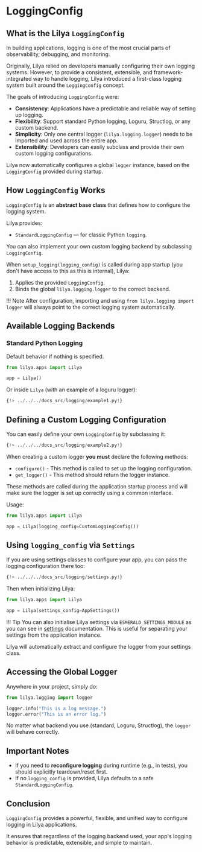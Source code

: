 # LoggingConfig

## What is the Lilya `LoggingConfig`

In building applications, logging is one of the most crucial parts of observability, debugging, and monitoring.

Originally, Lilya relied on developers manually configuring their own logging systems. However, to provide a consistent,
extensible, and framework-integrated way to handle logging, Lilya introduced a first-class logging system built around
the `LoggingConfig` concept.

The goals of introducing `LoggingConfig` were:

- **Consistency**: Applications have a predictable and reliable way of setting up logging.
- **Flexibility**: Support standard Python logging, Loguru, Structlog, or any custom backend.
- **Simplicity**: Only one central logger (`lilya.logging.logger`) needs to be imported and used across the entire app.
- **Extensibility**: Developers can easily subclass and provide their own custom logging configurations.

Lilya now automatically configures a global `logger` instance, based on the `LoggingConfig` provided during startup.

## How `LoggingConfig` Works

`LoggingConfig` is an **abstract base class** that defines how to configure the logging system.

Lilya provides:

- `StandardLoggingConfig` — for classic Python `logging`.

You can also implement your own custom logging backend by subclassing `LoggingConfig`.

When `setup_logging(logging_config)` is called during app startup (you don't have access to this as this is internal), Lilya:

1. Applies the provided `LoggingConfig`.
2. Binds the global `lilya.logging.logger` to the correct backend.

!!! Note
    After configuration, importing and using `from lilya.logging import logger` will always point to the correct
    logging system automatically.

## Available Logging Backends

### Standard Python Logging

Default behavior if nothing is specified.

```python
from lilya.apps import Lilya

app = Lilya()
```

Or inside `Lilya` (with an example of a loguru logger):

```python
{!> ../../../docs_src/logging/example1.py!}
```

## Defining a Custom Logging Configuration

You can easily define your own `LoggingConfig` by subclassing it:

```python
{!> ../../../docs_src/logging/example2.py!}
```

When creating a custom logger **you must** declare the following methods:

- `configure()` - This method is called to set up the logging configuration.
- `get_logger()` - This method should return the logger instance.

These methods are called during the application startup process and will make sure the logger is set up correctly
using a common interface.

Usage:

```python
from lilya.apps import Lilya

app = Lilya(logging_config=CustomLoggingConfig())
```

## Using `logging_config` via `Settings`

If you are using settings classes to configure your app, you can pass the logging configuration there too:

```python
{!> ../../../docs_src/logging/settings.py!}
```

Then when initializing Lilya:

```python
from lilya.apps import Lilya

app = Lilya(settings_config=AppSettings())
```

!!! Tip
    You can also initialise Lilya settings via `ESMERALD_SETTINGS_MODULE` as you can see in [settings](./settings.md)
    documentation. This is useful for separating your settings from the application instance.

Lilya will automatically extract and configure the logger from your settings class.

## Accessing the Global Logger

Anywhere in your project, simply do:

```python
from lilya.logging import logger

logger.info("This is a log message.")
logger.error("This is an error log.")
```

No matter what backend you use (standard, Loguru, Structlog), the `logger` will behave correctly.

## Important Notes

- If you need to **reconfigure logging** during runtime (e.g., in tests), you should explicitly teardown/reset first.
- If no `logging_config` is provided, Lilya defaults to a safe `StandardLoggingConfig`.

## Conclusion

`LoggingConfig` provides a powerful, flexible, and unified way to configure logging in Lilya applications.

It ensures that regardless of the logging backend used, your app's logging behavior is predictable, extensible, and simple to maintain.
